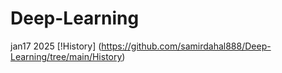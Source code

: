 # Deep-Learning
jan17 2025
[!History] (https://github.com/samirdahal888/Deep-Learning/tree/main/History)
